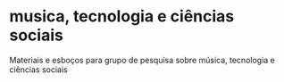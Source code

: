 # musica, tecnologia e ciências sociais
Materiais e esboços para grupo de pesquisa sobre música, tecnologia e ciências sociais
